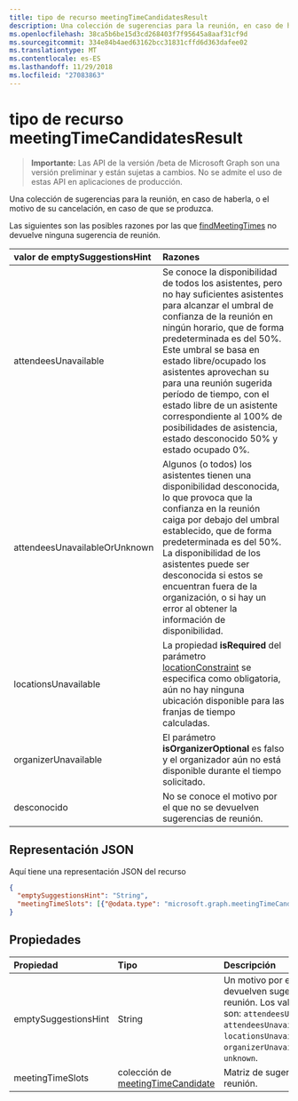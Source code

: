 ```yaml
---
title: tipo de recurso meetingTimeCandidatesResult
description: Una colección de sugerencias para la reunión, en caso de haberla, o el motivo de su cancelación, en caso de que se produzca.
ms.openlocfilehash: 38ca5b6be15d3cd268403f7f95645a8aaf31cf9d
ms.sourcegitcommit: 334e84b4aed63162bcc31831cffd6d363dafee02
ms.translationtype: MT
ms.contentlocale: es-ES
ms.lasthandoff: 11/29/2018
ms.locfileid: "27083863"
---
```

# <a name="meetingtimecandidatesresult-resource-type"></a>tipo de recurso meetingTimeCandidatesResult

> **Importante:** Las API de la versión /beta de Microsoft Graph son una versión preliminar y están sujetas a cambios. No se admite el uso de estas API en aplicaciones de producción.

Una colección de sugerencias para la reunión, en caso de haberla, o el motivo de su cancelación, en caso de que se produzca.

Las siguientes son las posibles razones por las que [findMeetingTimes](../api/user-findmeetingtimes.md) no devuelve ninguna sugerencia de reunión.

|**valor de emptySuggestionsHint**|**Razones**|
|:-----|:-----|
| attendeesUnavailable | Se conoce la disponibilidad de todos los asistentes, pero no hay suficientes asistentes para alcanzar el umbral de confianza de la reunión en ningún horario, que de forma predeterminada es del 50%. Este umbral se basa en estado libre/ocupado los asistentes aprovechan su para una reunión sugerida período de tiempo, con el estado libre de un asistente correspondiente al 100% de posibilidades de asistencia, estado desconocido 50% y estado ocupado 0%.|
| attendeesUnavailableOrUnknown | Algunos (o todos) los asistentes tienen una disponibilidad desconocida, lo que provoca que la confianza en la reunión caiga por debajo del umbral establecido, que de forma predeterminada es del 50%. La disponibilidad de los asistentes puede ser desconocida si estos se encuentran fuera de la organización, o si hay un error al obtener la información de disponibilidad.|
| locationsUnavailable | La propiedad **isRequired** del parámetro [locationConstraint](locationconstraint.md) se especifica como obligatoria, aún no hay ninguna ubicación disponible para las franjas de tiempo calculadas. |
| organizerUnavailable | El parámetro **isOrganizerOptional** es falso y el organizador aún no está disponible durante el tiempo solicitado. |
| desconocido | No se conoce el motivo por el que no se devuelven sugerencias de reunión.|

## <a name="json-representation"></a>Representación JSON

Aquí tiene una representación JSON del recurso

<!-- {
  "blockType": "resource",
  "optionalProperties": [

  ],
  "@odata.type": "microsoft.graph.meetingTimeCandidatesResult"
}-->

```json
{
  "emptySuggestionsHint": "String",
  "meetingTimeSlots": [{"@odata.type": "microsoft.graph.meetingTimeCandidate"}]
}

```
## <a name="properties"></a>Propiedades
| Propiedad     | Tipo   |Descripción|
|:---------------|:--------|:----------|
|emptySuggestionsHint|String|Un motivo por el que no se devuelven sugerencias de reunión. Los valores posibles son: `attendeesUnavailable`, `attendeesUnavailableOrUnknown`, `locationsUnavailable`, `organizerUnavailable` o `unknown`.|
|meetingTimeSlots|colección de [meetingTimeCandidate](meetingtimecandidate.md)|Matriz de sugerencias de reunión.|

<!-- uuid: 8fcb5dbc-d5aa-4681-8e31-b001d5168d79
2015-10-25 14:57:30 UTC -->
<!-- {
  "type": "#page.annotation",
  "description": "meetingTimeCandidatesResult resource",
  "keywords": "",
  "section": "documentation",
  "tocPath": ""
}-->